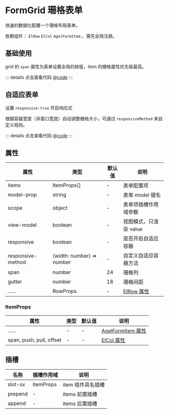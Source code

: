 # FormGrid 珊格表单

快速的数据化配置一个珊格布局表单。

依赖组件： `ElRow` `ElCol` `AgelFormItem` ，需先全局注册。


## 基础使用

grid 的 `span` 属性为表单设置全局的排版，item 的栅格属性优先级最高。

<ClientOnly><formGrid/></ClientOnly>

::: details 点击查看代码
@[code](@example/formGrid.vue)
:::

## 自适应表单

设置 `responsive:true` 开启响应式

根据容器宽度（非窗口宽度）自动调整栅格大小，可通过 `responsiveMethod` 来自定义规则。

<ClientOnly><formGridResponsive/></ClientOnly>

::: details 点击查看代码
@[code](@example/formGridResponsive.vue)
:::


## 属性

| 属性 | 类型  | 默认值 | 说明  
| --- | ---   | ---   | --- 
| items | ItemProps[] | - | 表单配置项 
| model-prop | string | - | 表单 model 键名 
| scope | object | - | 表单项插槽作用域参数 
| view-model | boolean | - | 视图模式，只渲染 value
| responsive | boolean | - | 是否开启自适应容器
| responsive-method | (width: number) => number | - | 自定义自适应容器方法
| span | number | 24 | 珊格列
| gutter | number | 18 | 珊格间距
| ...... | RowProps | - | [ElRow 属性](https://element-plus.gitee.io/zh-CN/component/layout.html#row-attributes)

### ItemProps

| 属性 | 类型  | 默认值 | 说明  
| --- | ---   | ---   | --- 
| ...... | -    | - | [AgelFormItem 属性](/component/formItem.html#属性)
| span, push, pull, offset  | -  |-|  [ElCol 属性](https://element-plus.gitee.io/zh-CN/component/layout.html#col-attributes) |



## 插槽

| 名称            | 插槽作用域|   说明                                   | 
| -----------    |   ------- | -----------------------------  |
| slot-xx        | itemProps |  item 组件具名插槽           | 
| prepend        | - |   items 前置插槽           |
| append         | - |   items 后置插槽            |